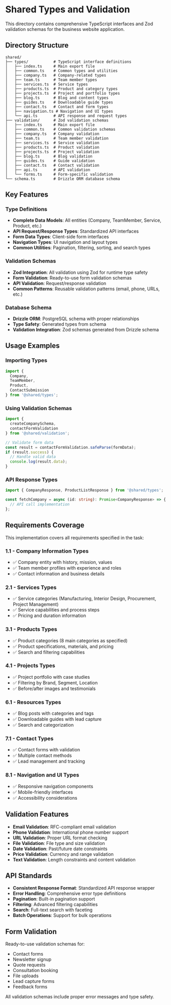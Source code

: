 # Shared Types and Validation

This directory contains comprehensive TypeScript interfaces and Zod validation schemas for the business website application.

## Directory Structure

```
shared/
├── types/           # TypeScript interface definitions
│   ├── index.ts     # Main export file
│   ├── common.ts    # Common types and utilities
│   ├── company.ts   # Company-related types
│   ├── team.ts      # Team member types
│   ├── services.ts  # Service types
│   ├── products.ts  # Product and category types
│   ├── projects.ts  # Project and portfolio types
│   ├── blog.ts      # Blog and content types
│   ├── guides.ts    # Downloadable guide types
│   ├── contact.ts   # Contact and form types
│   ├── navigation.ts # Navigation and UI types
│   └── api.ts       # API response and request types
├── validation/      # Zod validation schemas
│   ├── index.ts     # Main export file
│   ├── common.ts    # Common validation schemas
│   ├── company.ts   # Company validation
│   ├── team.ts      # Team member validation
│   ├── services.ts  # Service validation
│   ├── products.ts  # Product validation
│   ├── projects.ts  # Project validation
│   ├── blog.ts      # Blog validation
│   ├── guides.ts    # Guide validation
│   ├── contact.ts   # Contact validation
│   ├── api.ts       # API validation
│   └── forms.ts     # Form-specific validation
└── schema.ts        # Drizzle ORM database schema
```

## Key Features

### Type Definitions

- **Complete Data Models**: All entities (Company, TeamMember, Service, Product, etc.)
- **API Request/Response Types**: Standardized API interfaces
- **Form Data Types**: Client-side form interfaces
- **Navigation Types**: UI navigation and layout types
- **Common Utilities**: Pagination, filtering, sorting, and search types

### Validation Schemas

- **Zod Integration**: All validation using Zod for runtime type safety
- **Form Validation**: Ready-to-use form validation schemas
- **API Validation**: Request/response validation
- **Common Patterns**: Reusable validation patterns (email, phone, URLs, etc.)

### Database Schema

- **Drizzle ORM**: PostgreSQL schema with proper relationships
- **Type Safety**: Generated types from schema
- **Validation Integration**: Zod schemas generated from Drizzle schema

## Usage Examples

### Importing Types

```typescript
import { 
  Company, 
  TeamMember, 
  Product, 
  ContactSubmission 
} from '@shared/types';
```

### Using Validation Schemas

```typescript
import { 
  createCompanySchema, 
  contactFormValidation 
} from '@shared/validation';

// Validate form data
const result = contactFormValidation.safeParse(formData);
if (result.success) {
  // Handle valid data
  console.log(result.data);
}
```

### API Response Types

```typescript
import { CompanyResponse, ProductListResponse } from '@shared/types';

const fetchCompany = async (id: string): Promise<CompanyResponse> => {
  // API call implementation
};
```

## Requirements Coverage

This implementation covers all requirements specified in the task:

### 1.1 - Company Information Types
- ✅ Company entity with history, mission, values
- ✅ Team member profiles with experience and roles
- ✅ Contact information and business details

### 2.1 - Services Types  
- ✅ Service categories (Manufacturing, Interior Design, Procurement, Project Management)
- ✅ Service capabilities and process steps
- ✅ Pricing and duration information

### 3.1 - Products Types
- ✅ Product categories (8 main categories as specified)
- ✅ Product specifications, materials, and pricing
- ✅ Search and filtering capabilities

### 4.1 - Projects Types
- ✅ Project portfolio with case studies
- ✅ Filtering by Brand, Segment, Location
- ✅ Before/after images and testimonials

### 6.1 - Resources Types
- ✅ Blog posts with categories and tags
- ✅ Downloadable guides with lead capture
- ✅ Search and categorization

### 7.1 - Contact Types
- ✅ Contact forms with validation
- ✅ Multiple contact methods
- ✅ Lead management and tracking

### 8.1 - Navigation and UI Types
- ✅ Responsive navigation components
- ✅ Mobile-friendly interfaces
- ✅ Accessibility considerations

## Validation Features

- **Email Validation**: RFC-compliant email validation
- **Phone Validation**: International phone number support
- **URL Validation**: Proper URL format checking
- **File Validation**: File type and size validation
- **Date Validation**: Past/future date constraints
- **Price Validation**: Currency and range validation
- **Text Validation**: Length constraints and content validation

## API Standards

- **Consistent Response Format**: Standardized API response wrapper
- **Error Handling**: Comprehensive error type definitions
- **Pagination**: Built-in pagination support
- **Filtering**: Advanced filtering capabilities
- **Search**: Full-text search with faceting
- **Batch Operations**: Support for bulk operations

## Form Validation

Ready-to-use validation schemas for:
- Contact forms
- Newsletter signup
- Quote requests
- Consultation booking
- File uploads
- Lead capture forms
- Feedback forms

All validation schemas include proper error messages and type safety.